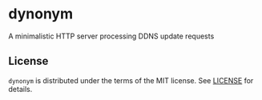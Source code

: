 # dynonym

A minimalistic HTTP server processing DDNS update requests

## License

`dynonym` is distributed under the terms of the MIT license. See [LICENSE](LICENSE) for details.
